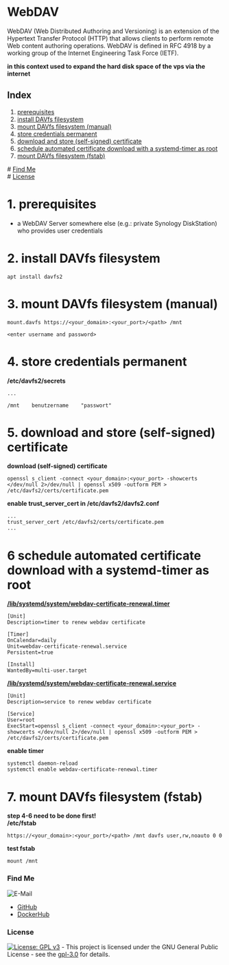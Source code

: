 # WebDAV

WebDAV (Web Distributed Authoring and Versioning) is an extension of the Hypertext Transfer Protocol (HTTP) that allows clients to perform remote Web content authoring operations. WebDAV is defined in RFC 4918 by a working group of the Internet Engineering Task Force (IETF).

**in this context used to expand the hard disk space of the vps via the internet**

## Index

1. [prerequisites](#prerequisites)
2. [install DAVfs filesystem](#install)  
3. [mount DAVfs filesystem (manual)](#mount_manual)  
4. [store credentials permanent](#credentials)  
5. [download and store (self-signed) certificate](#certificate) 
6. [schedule automated certificate download with a systemd-timer as root](#mount_fstab)  
7. [mount DAVfs filesystem (fstab)](#mount_fstab)  

\# [Find Me](#findme)  
\# [License](#license)  

# 1. prerequisites <a name="prerequisites"></a>  
* a WebDAV Server somewhere else (e.g.: private Synology DiskStation) who provides user credentials

# 2. install DAVfs filesystem <a name="install"></a>
```shell
apt install davfs2

```

# 3. mount DAVfs filesystem (manual)<a name="mount_manual"></a>  
```shell
mount.davfs https://<your_domain>:<your_port>/<path> /mnt

<enter username and password>

```


# 4. store credentials permanent<a name="credentials"></a>  
**/etc/davfs2/secrets**  
```shell
...

/mnt    benutzername    "passwort"

```

# 5. download and store (self-signed) certificate<a name="certificate"></a>  
**download (self-signed) certificate**  
```shell
openssl s_client -connect <your_domain>:<your_port> -showcerts </dev/null 2>/dev/null | openssl x509 -outform PEM > /etc/davfs2/certs/certificate.pem

```
**enable trust_server_cert in /etc/davfs2/davfs2.conf**  
```shell
...
trust_server_cert /etc/davfs2/certs/certificate.pem
...

```

# 6 schedule automated certificate download with a systemd-timer as root <a name="renewal"></a>
**[/lib/systemd/system/webdav-certificate-renewal.timer](https://github.com/3x3cut0r/vps/blob/main/docker/lib/systemd/system/webdav-certificate-renewal.timer)**
```shell
[Unit]
Description=timer to renew webdav certificate

[Timer]
OnCalendar=daily
Unit=webdav-certificate-renewal.service
Persistent=true

[Install]
WantedBy=multi-user.target

```
**[/lib/systemd/system/webdav-certificate-renewal.service](https://github.com/3x3cut0r/vps/blob/main/docker/lib/systemd/system/webdav-certificate-renewal.service)**
```shell
[Unit]
Description=service to renew webdav certificate

[Service]
User=root
ExecStart=openssl s_client -connect <your_domain>:<your_port> -showcerts </dev/null 2>/dev/null | openssl x509 -outform PEM > /etc/davfs2/certs/certificate.pem

```
**enable timer**
```shell
systemctl daemon-reload
systemctl enable webdav-certificate-renewal.timer

```

# 7. mount DAVfs filesystem (fstab)<a name="mount_fstab"></a>  
**step 4-6 need to be done first!**  
**/etc/fstab**  
```shell
https://<your_domain>:<your_port>/<path> /mnt davfs user,rw,noauto 0 0

```

**test fstab**  
```shell
mount /mnt

```

### Find Me <a name="findme"></a>

![E-Mail](https://img.shields.io/badge/E--Mail-executor55%40gmx.de-red)
* [GitHub](https://github.com/3x3cut0r)
* [DockerHub](https://hub.docker.com/u/3x3cut0r)

### License <a name="license"></a>

[![License: GPL v3](https://img.shields.io/badge/License-GPLv3-blue.svg)](https://www.gnu.org/licenses/gpl-3.0) - This project is licensed under the GNU General Public License - see the [gpl-3.0](https://www.gnu.org/licenses/gpl-3.0.en.html) for details.
